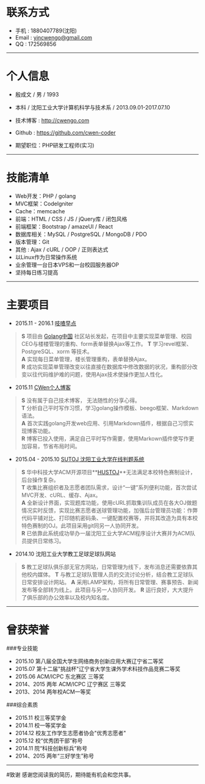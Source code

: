 # 联系方式  
* 手机 : 1880407789(沈阳)   
* Email : <yincwengo@gmail.com>     
* QQ : 172569856    

---

# 个人信息  
* 殷成文 / 男 / 1993    
* 本科 / 沈阳工业大学计算机科学与技术系 / 2013.09.01-2017.07.10      
* 技术博客 : <http://cwengo.com>   
 
* Github : <https://github.com/cwen-coder>  
    
* 期望职位：PHP研发工程师(实习)   
 
---     

# 技能清单   
* Web开发：PHP / golang 
* MVC框架：CodeIgniter
* Cache：memcache  
* 前端：HTML / CSS / JS / jQuery库 / 闭包风格  
* 前端框架：Bootstrap / amazeUI / React
* 数据库相关：MySQL / PostgreSQL / MongoDB / PDO
* 版本管理：Git     
* 其他 : Ajax / cURL / OOP / 正则表达式
* 以Linux作为日常操作系统 
* 业余管理一台日本VPS和一台校园服务器OP
* 坚持每日练习提高  

---     

# 主要项目  
* 2015.11 - 2016.1 [吱喳早点](http://www.zizhazaodian.com)
> **S** 项目由 [Golang中国](http://golangtc.com) 社区站长发起，在项目中主要实现菜单管理、校园CEO与楼楼管理的重构、form表单替换Ajax等工作。
> **T** 学习revel框架、PostgreSQL、xorm 等技术。  
> **A** 实现每日菜单管理，楼长管理重构，表单替换Ajax。  
> **R** 成功实现菜单管理改变以往直接在数据库中修改数据的状况，重构部分改变以往代码维护难的问题，使用Ajax技术使操作更加人性化。 


* 2015.11 [CWen个人博客](https://github.com/cwen-coder/cwengo.com)
> **S** 没有属于自己技术博客， 无法随性的分享心得。  
> **T** 分析自己平时写作习惯，学习golang操作模板、beego框架、Markdown语法。  
> **A** 首次实践golang开发web应用、引用Markdown插件，根据自己习惯实现博客功能。  
> **R** 博客已投入使用，满足自己平时写作需要，使用Markown插件使写作更加容易，节省布局时间。 
  

* 2015.04 - 2015.10 [SUTOJ 沈阳工业大学在线判题系统](https://github.com/cwen-coder/nsut_oj)
> **S** 华中科技大学ACM开源项目**[HUSTOJ](https://code.google.com/p/hustoj/)**无法满足本校特色赛制设计，后台操作复杂。  
> **T** 收集比赛组织者及志愿者团队需求，设计“一键”系列便利功能，首次尝试MVC开发、cURL、缓存、Ajax。  
> **A** 全新设计界面，实现题库功能，使用cURL抓取集训队成员在各大OJ做题情况实时反馈，实现比赛志愿者送球管理功能，加强后台管理员功能：作弊代码平铺对比、打印随机密码条、一键配置校赛等，并将其改造为具有本校特色赛制的OJ。此项目采用git同另一人协同开发。  
> **R** 已依靠此系统成功举办一届沈阳工业大学ACM程序设计大赛并为ACM队员提供日常练习。    


* 2014.10 沈阳工业大学教工足球足球队网站   
> **S** 教工足球队俱乐部无官方网站，日常管理为线下，发布消息还需要依靠其他校内媒体。
> **T** 与教工足球队管理人员的交流讨论分析，结合教工足球队日常安排设计网站。
> **A** 采用LAMP架构，将所有日常管理、赛事预告、新闻发布等全部转为线上。此项目与另一人协同开发。
> **R** 运行良好，大大提升了俱乐部的办公效率以及校内知名度。


---     

# 曾获荣誉
###专业技能     
* 2015.10 第八届全国大学生网络商务创新应用大赛辽宁省二等奖 
* 2015.07 第十二届"挑战杯"辽宁省大学生课外学术科技作品竞赛二等奖  
* 2015.06 ACM/ICPC 东北赛区 三等奖      
* 2014、2015 两年 ACM/ICPC 辽宁赛区 三等奖    
* 2013、2014 两年校ACM一等奖   

###综合素质     
* 2015.11 校三等奖学金    
* 2014.11 校一等奖学金 
* 2014.12 校友工作学生志愿者协会"优秀志愿者"    
* 2015.12 校“优秀团干部”称号   
* 2014.11 院“科技创新标兵”称号   
* 2014、2015 两年“三好学生”称号

---

#致谢
感谢您阅读我的简历，期待能有机会和您共事。